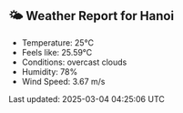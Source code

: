 <!-- WEATHER-START -->
## 🌤 Weather Report for Hanoi

- Temperature: 25°C
- Feels like: 25.59°C
- Conditions: overcast clouds
- Humidity: 78%
- Wind Speed: 3.67 m/s

Last updated: 2025-03-04 04:25:06 UTC
<!-- WEATHER-END -->
